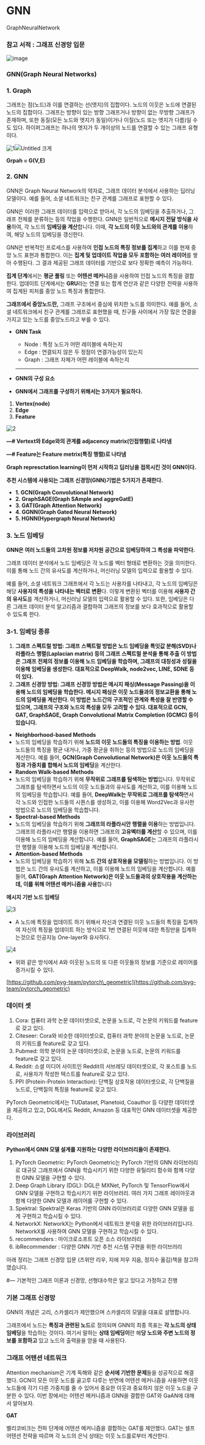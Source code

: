 # GNN
GraphNeuralNetwork


### 참고 서적 : 그래프 신경망 입문

![image](https://github.com/junyong1111/GNN/assets/79856225/aa452c1c-5ee6-4bc8-a8be-f95e0c022d52)

### **GNN(Graph Neural Networks)**

### 1\. Graph

그래프는 점(노드)과 이를 연결하는 선(엣지)의 집합이다. 노드의 이웃은 노드에 연결된 노드의 집합이다. 그래프는 방향이 있는 방향 그래프거나 방향이 없는 무방향 그래프가 존재하며, 또한 동질(모든 노드와 엣지가 동일)이거나 이질(노드 또는 엣지가 다름)일 수도 있다. 하이퍼그래프는 하나의 엣지가 두 개이상의 노드를 연결할 수 있는 그래프 유형이다.

![1](https://user-images.githubusercontent.com/79856225/230766654-8ae81048-d2b8-42d8-a4b8-d7a3ea735628.png)![Untitled 크게](https://user-images.githubusercontent.com/79856225/230766752-bda724d6-3934-41ec-9c3c-59f3607ce917.jpeg)

**Grpah = G(V,E)**

### 2\. GNN

GNN은 Graph Neural Network의 약자로, 그래프 데이터 분석에서 사용하는 딥러닝 모델이다. 예를 들어, 소셜 네트워크는 친구 관계를 그래프로 표현할 수 있다.

GNN은 이러한 그래프 데이터를 입력으로 받아서, 각 노드의 임베딩을 추출하거나, 그래프 전체를 분류하는 등의 작업을 수행한다. GNN은 일반적으로 **메시지 전달 방식을 사용**하여, 각 노드의 **임베딩을 계산**합니다. 이때, **각 노드의 이웃 노드와의 관계를 이용**하여, 해당 노드의 임베딩을 갱신한다.

GNN은 반복적인 프로세스를 사용하여 **인접 노드의 특징 정보를 집계**하고 이를 현재 중앙 노드 표현과 통합한다. 이는 **집계 및 업데이트 작업을 모두 포함하는 여러 레이어**를 쌓아 수행된다. 그 결과 제공된 그래프 데이터를 기반으로 보다 정확한 예측이 가능하다.

**집계 단계**에서는 **평균 풀링** 또는 **어텐션 메커니**즘을 사용하여 인접 노드의 특징을 결합한다. 업데이트 단계에서는 **GRU**라는 연결 또는 합계 연산과 같은 다양한 전략을 사용하여 집계된 피처를 중앙 노드 특징과 통합한다.

**그래프에서 중앙노드란,** 그래프 구조에서 중심에 위치한 노드를 의미한다. 예를 들어, 소셜 네트워크에서 친구 관계를 그래프로 표현했을 때, 친구들 사이에서 가장 많은 연결을 가지고 있는 노드를 중앙노드라고 부를 수 있다.

-   **GNN Task**
    
    -   Node : 특정 노드가 어떤 레이블에 속하는지
    -   Edge : 연결되지 않은 두 정점이 연결가능성이 있는지
    -   Graph : 그래프 자체가 어떤 레이블에 속하는지
    
    ---
    
-   **GNN의 구성 요소**
-   **GNN에서 그래프를 구성하기 위해서는 3가지가 필요하다.**

1.  **Vertex(node)**
2.  **Edge**
3.  **Feature**

![2](https://user-images.githubusercontent.com/79856225/230766656-19987636-5062-43af-ba06-cade7337f271.png)

**—# Vertext와 Edge와의 관계를 adjacency matrix(인접행렬)로 나타냄**

**—# Feature는 Feature metrix(특징 행렬)로 나타냄**

**Graph represctation learning이 먼저 시작하고 딥러닝을 접목시킨 것이 GNN이다.**

**추천 시스템에 사용되는 그래프 신경망(GNN)기법은 5가지가 존재한다.**

-   **1\. GCN(Graph Convolutional Network)**
-   **2\. GraphSAGE(Graph SAmple and aggreGatE)**
-   **3\. GAT(Graph Attention Network)**
-   **4\. GGNN(Graph Gated Neural Network)**
-   **5\. HGNN(Hypergraph Neural Network)**

### 3\. **노드 임베딩**

**GNN은 여러 노드들의 고차원 정보를 저차원 공간으로 임베딩하여 그 특성을 파악한다.**

그래프 데이터 분석에서 노드 임베딩은 각 노드를 벡터 형태로 변환하는 것을 의미한다. 이를 통해 노드 간의 유사도를 계산하거나, 머신러닝 모델의 입력으로 활용할 수 있다.

예를 들어, 소셜 네트워크 그래프에서 각 노드는 사용자를 나타내고, 각 노드의 임베딩은 해당 **사용자의 특성을 나타내는 벡터로 변환**다. 이렇게 변환된 벡터를 이용해 **사용자 간의 유사도**를 계산하거나, 머신러닝 모델의 입력으로 활용할 수 있다. 또한, 임베딩은 다른 그래프 데이터 분석 알고리즘과 결합하여 그래프의 정보를 보다 효과적으로 활용할 수 있도록 한다.

### 3-1. 임베딩 종류

1.  **그래프 스펙트럴 방법: 그래프 스펙트럴 방법은 노드 임베딩을 특잇값 분해(SVD)나 라플라스 행렬(Laplacian matrix) 등의 그래프 스펙트럴 분석을 통해 추출 이 방법은 그래프 전체의 정보를 이용해 노드 임베딩을 학습하며, 그래프의 대칭성과 성질을 이용해 임베딩을 생성한다. 대표적으로 DeepWalk, node2vec, LINE, SDNE 등이 있다.**
2.  **그래프 신경망 방법: 그래프 신경망 방법은 메시지 패싱(Message Passing)을 이용해 노드의 임베딩을 학습한다. 메시지 패싱은 이웃 노드들과의 정보교환을 통해 노드의 임베딩을 계산한다. 이 방법은 노드간의 구조적인 관계와 특성을 잘 반영할 수 있으며, 그래프의 구조와 노드의 특성을 모두 고려할 수 있다. 대표적으로 GCN, GAT, GraphSAGE, Graph Convolutional Matrix Completion (GCMC) 등이 있습니다.**

-   **Neighborhood-based Methods**
-   노드의 임베딩을 학습하기 위해 **노드의 이웃 노드들의 특징을 이용하는 방법**. 이웃 노드들의 특징을 평균 내거나, 가중 평균을 취하는 등의 방법으로 노드의 임베딩을 계산한다. 예를 들어, **GCN(Graph Convolutional Network)은 이웃 노드들의 특징과 가중치를 합해서 노드의 임베딩**을 계산한다.
-   **Random Walk-based Methods**
-   노드의 임베딩을 학습하기 위해 **무작위로 그래프를 탐색하는 방법**입니다. 무작위로 그래프를 탐색하면서 노드의 이웃 노드들과의 유사도를 계산하고, 이를 이용해 노드의 임베딩을 학습합니다. 예를 들어, **DeepWalk는 무작위로 그래프를 탐색하**면서 각 노드와 인접한 노드들의 시퀀스를 생성하고, 이를 이용해 Word2Vec과 유사한 방법으로 노드의 임베딩을 학습합니다.
-   **Spectral-based Methods**
-   노드의 임베딩을 학습하기 위해 **그래프의 라플라시안 행렬을 이용**하는 방법입니다. 그래프의 라플라시안 행렬을 이용하면 그래프의 **고유벡터를 계산**할 수 있으며, 이를 이용해 노드의 임베딩을 계산합니다. 예를 들어, **GraphSAGE**는 그래프의 라플라시안 행렬을 이용해 노드의 임베딩을 계산합니다.
-   **Attention-based Methods**
-   노드의 임베딩을 학습하기 위해 **노드 간의 상호작용을 모델링**하는 방법입니다. 이 방법은 노드 간의 유사도를 계산하고, 이를 이용해 노드의 임베딩을 계산합니다. 예를 들어, **GAT(Graph Attention Network)은 이웃 노드들과의 상호작용을 계산하는데, 이를 위해 어텐션 메커니즘을 사용**합니다

**메시지 기반 노드 임베딩**

![3](https://user-images.githubusercontent.com/79856225/230766659-15175c71-f97f-4204-a4be-8380ee043f96.png)

-   A 노드에 특징을 업데이트 하기 위해서 자신과 연결된 이웃 노드들의 특징을 집계하여 자신의 특징을 업데이트 하는 방식으로 1번 연결된 이웃에 대한 특징만을 집계하는것으로 인공지능 One-layer와 유사하다.

![4](https://user-images.githubusercontent.com/79856225/230766663-c0c1aafb-a4cb-4b69-89b9-40d232d92e2a.png)

-   위와 같은 방식에서 A와 이웃된 노드의 또 다른 이웃들의 정보를 기준으로 레이어를 증가시킬 수 있다.

[https://github.com/pyg-team/pytorch\_geometric](https://github.com/pyg-team/pytorch_geometric)

### **데이터 셋**

1.  Cora: 컴퓨터 과학 논문 데이터셋으로, 논문을 노드로, 각 논문의 키워드를 feature로 갖고 있다.
2.  Citeseer: Cora와 비슷한 데이터셋으로, 컴퓨터 과학 분야의 논문을 노드로, 논문의 키워드를 feature로 갖고 있다.
3.  Pubmed: 의학 분야의 논문 데이터셋으로, 논문을 노드로, 논문의 키워드를 feature로 갖고 있다.
4.  Reddit: 소셜 미디어 사이트인 Reddit의 서브레딧 데이터셋으로, 각 포스트를 노드로, 사용자가 작성한 텍스트를 feature로 갖고 있다.
5.  PPI (Protein-Protein Interaction): 단백질 상호작용 데이터셋으로, 각 단백질을 노드로, 단백질의 특징을 feature로 갖고 있다.

PyTorch Geometric에서는 TUDataset, Planetoid, Coauthor 등 다양한 데이터셋을 제공하고 있고, DGL에서도 Reddit, Amazon 등 대표적인 GNN 데이터셋을 제공한다.

### 라이브러리

**Python에서 GNN 모델 설계를 지원하는 다양한 라이브러리들이 존재한다.**

1.  PyTorch Geometric: PyTorch Geometric는 PyTorch 기반의 GNN 라이브러리로 대규모 그래프에서 GNN을 학습시키기 위한 다양한 유틸리티 함수와 함께 다양한 GNN 모델을 구현할 수 있다.
2.  Deep Graph Library (DGL): DGL은 MXNet, PyTorch 및 TensorFlow에서 GNN 모델을 구현하고 학습시키기 위한 라이브러리. 여러 가지 그래프 레이아웃과 함께 다양한 GNN 모델과 레이어를 구현할 수 있다.
3.  Spektral: Spektral은 Keras 기반의 GNN 라이브러리로 다양한 GNN 모델을 쉽게 구현하고 학습시킬 수 있다.
4.  NetworkX: NetworkX는 Python에서 네트워크 분석을 위한 라이브러리입니다. NetworkX를 사용하여 GNN 모델을 구현하고 학습시킬 수 있다.
5.  recommenders : 마이크로소프트 오픈 소스 라이브러리
6. ibRecommender : 다양한 GNN 기반 추천 시스템 구현을 위한 라이브러리

아래 정리는 그래프 신경망 입문 (즈위안 리우, 지에 저우 지음,  정지수 옮김)책을 참고하였습니다.

#— 기본적인 그래프 이론과 신경망, 선형대수학은 알고 있다고 가정하고 진행

### 기본 그래프 신경망

GNN의 개념은 고리, 스카셀리가 제안했으며 스카셀리의 모델을 대표로 설명합니다.

그래프에서 노드는 **특징과 관련된 노드**로 정의되며 GNN의 최종 목표는 **각 노드의 상태 임베딩**을 학습하는 것이다. 여기서 말하는 **상태 임베딩이**란 해**당 노드와 주변 노드의 정보를 포함하고** 있고 노드의 출력을을 얻을 때 사용된다. 

### **그래프 어텐션 네트워크**

Attention mechanism은 기계 독해와 같은 **순서에 기반한 문제**들을 성공적으로 해결했다. GCN이 모든 이웃 노드를 골고루 다루는 반면에 어텐션 메커니즘을 사용하면 이웃 노드들에 각기 다른 가중치를 줄 수 있어서 중요한 이웃과 중요하지 않은 이웃 노드을 구분한 수 있다. 이번 장에서는 어텐션 메커니즘과 GNN을 결합한 GAT와 GaAN에 대해서 알아보자.

**GAT**

벨리코비크는 전파 단계에 어텐션 메커니즘을 결합하는 GAT를 제안했다. GAT는 셀프 어텐션 전략을 따르며 각 노드의 은닉 상태는 이웃 노드를로부터 계산한다.
